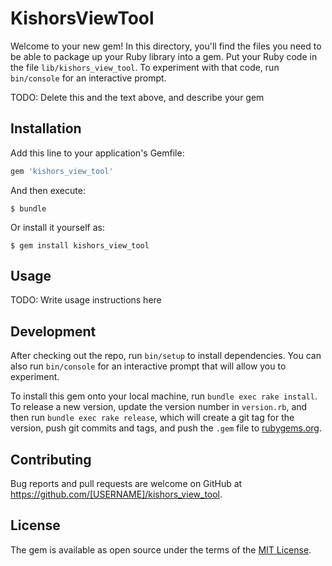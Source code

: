 # KishorsViewTool

Welcome to your new gem! In this directory, you'll find the files you need to be able to package up your Ruby library into a gem. Put your Ruby code in the file `lib/kishors_view_tool`. To experiment with that code, run `bin/console` for an interactive prompt.

TODO: Delete this and the text above, and describe your gem

## Installation

Add this line to your application's Gemfile:

```ruby
gem 'kishors_view_tool'
```

And then execute:

    $ bundle

Or install it yourself as:

    $ gem install kishors_view_tool

## Usage

TODO: Write usage instructions here

## Development

After checking out the repo, run `bin/setup` to install dependencies. You can also run `bin/console` for an interactive prompt that will allow you to experiment.

To install this gem onto your local machine, run `bundle exec rake install`. To release a new version, update the version number in `version.rb`, and then run `bundle exec rake release`, which will create a git tag for the version, push git commits and tags, and push the `.gem` file to [rubygems.org](https://rubygems.org).

## Contributing

Bug reports and pull requests are welcome on GitHub at https://github.com/[USERNAME]/kishors_view_tool.

## License

The gem is available as open source under the terms of the [MIT License](https://opensource.org/licenses/MIT).
